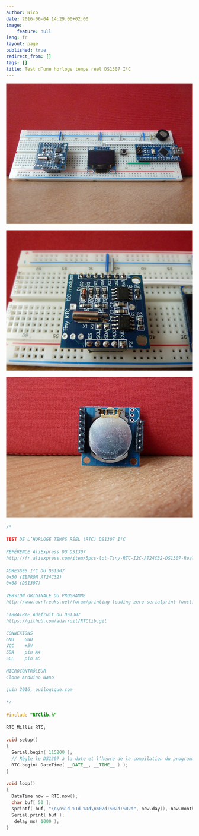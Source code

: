 ```yaml
---
author: Nico
date: 2016-06-04 14:29:00+02:00
image:
    feature: null
lang: fr
layout: page
published: true
redirect_from: []
tags: []
title: Test d’une horloge temps réel DS1307 I²C
---
```


[![ouilogique.com][img_1]][img_1]

[img_1]: ../files/2016-06-04-test_horloge_temps_reel_i2c/2016-06-04-test_horloge_temps_reel_i2c_001_lowres.jpg

[![ouilogique.com][img_2]][img_2]

[img_2]: ../files/2016-06-04-test_horloge_temps_reel_i2c/2016-06-04-test_horloge_temps_reel_i2c_002_lowres.jpg

[![ouilogique.com][img_3]][img_3]

[img_3]: ../files/2016-06-04-test_horloge_temps_reel_i2c/2016-06-04-test_horloge_temps_reel_i2c_003_lowres.jpg

```c++
/*

TEST DE L’HORLOGE TEMPS RÉEL (RTC) DS1307 I²C

RÉFÉRENCE AliExpress DU DS1307
http://fr.aliexpress.com/item/5pcs-lot-Tiny-RTC-I2C-AT24C32-DS1307-Real-Time-Clock-Module-Board-For-Arduino-With-A/32327865928.html

ADRESSES I²C DU DS1307
0x50 (EEPROM AT24C32)
0x68 (DS1307)

VERSION ORIGINALE DU PROGRAMME
http://www.avrfreaks.net/forum/printing-leading-zero-serialprint-function

LIBRAIRIE Adafruit du DS1307
https://github.com/adafruit/RTClib.git

CONNEXIONS
GND    GND
VCC    +5V
SDA    pin A4
SCL    pin A5

MICROCONTRÔLEUR
Clone Arduino Nano

juin 2016, ouilogique.com

*/

#include "RTClib.h"

RTC_Millis RTC;

void setup()
{
  Serial.begin( 115200 );
  // Règle le DS1307 à la date et l’heure de la compilation du programme
  RTC.begin( DateTime( __DATE__, __TIME__ ) );
}

void loop()
{
  DateTime now = RTC.now();
  char buf[ 50 ];
  sprintf( buf, "\n\n%1d-%1d-%1d\n%02d:%02d:%02d", now.day(), now.month(), now.year(), now.hour(), now.minute(), now.second() );
  Serial.print( buf );
  _delay_ms( 1000 );
}
```
